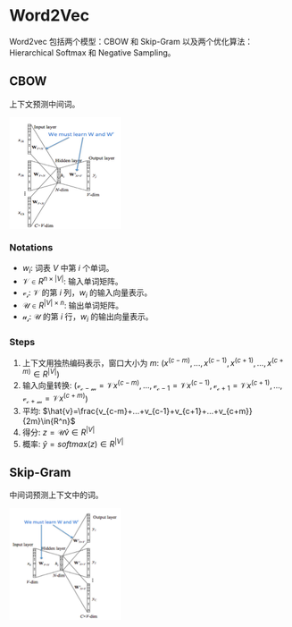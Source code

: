 # Word2Vec

Word2vec 包括两个模型：CBOW 和 Skip-Gram 以及两个优化算法：Hierarchical Softmax 和 Negative Sampling。

## CBOW

上下文预测中间词。

<img src="./images/cbow.png" width = "200" height = "200" alt="cbow" align=center />

### Notations

- $w_i$: 词表 $V$ 中第 $i$ 个单词。
- $\mathcal{V}\in R^{n\times|V|}$: 输入单词矩阵。
- $\mathcal{v_i}$: $\mathcal{V}$ 的第 $i$ 列，$w_i$ 的输入向量表示。
- $\mathcal{U}\in R^{|V|\times n}$: 输出单词矩阵。
- $\mathcal{u_i}$: $\mathcal{U}$ 的第 $i$ 行，$w_i$ 的输出向量表示。

### Steps

1. 上下文用独热编码表示，窗口大小为 $m$: $(x^{(c-m)},...,x^{(c-1)},x^{(c+1)},...,x^{(c+m)} \in R^{|V|})$
2. 输入向量转换: ($\mathcal{v_{c-m}}=\mathcal{V}x^{(c-m)},...,\mathcal{v_{c-1}}=\mathcal{V}x^{(c-1)},\mathcal{v_{c+1}}=\mathcal{V}x^{(c+1)},...,\mathcal{v_{c+m}}=\mathcal{V}x^{(c+m)}$)
3. 平均: $\hat{v}=\frac{v_{c-m}+...+v_{c-1}+v_{c+1}+...+v_{c+m}}{2m}\in{R^n}$
4. 得分: $z=\mathcal{U}\hat{v}\in{R^{|V|}}$
5. 概率: $\hat{y}=softmax(z)\in{R^{|V|}}$


## Skip-Gram 

中间词预测上下文中的词。

<img src="./images/skip-gram.png" width = "200" height = "200" alt="skip-gram" align=center />


